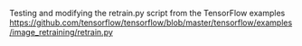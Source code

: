 Testing and modifying the retrain.py script from the TensorFlow examples  
https://github.com/tensorflow/tensorflow/blob/master/tensorflow/examples/image_retraining/retrain.py  
